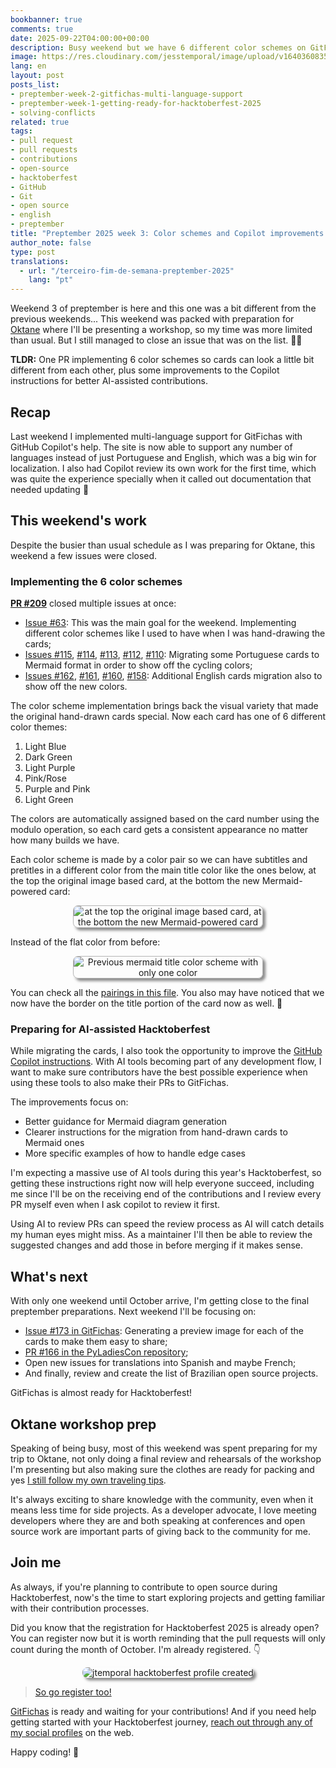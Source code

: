 ```yaml
---
bookbanner: true
comments: true
date: 2025-09-22T04:00:00+00:00
description: Busy weekend but we have 6 different color schemes on GitFichas now 🎨
image: https://res.cloudinary.com/jesstemporal/image/upload/v1640360835/covers/miscellaneous_ld0l6r.png
lang: en
layout: post
posts_list:
- preptember-week-2-gitfichas-multi-language-support
- preptember-week-1-getting-ready-for-hacktoberfest-2025
- solving-conflicts
related: true
tags:
- pull request
- pull requests
- contributions
- open-source
- hacktoberfest
- GitHub
- Git
- open source
- english
- preptember
title: "Preptember 2025 week 3: Color schemes and Copilot improvements in GitFichas"
author_note: false
type: post
translations:
  - url: "/terceiro-fim-de-semana-preptember-2025"
    lang: "pt"
---
```


Weekend 3 of preptember is here and this one was a bit different from the previous weekends... This weekend was packed with preparation for [Oktane](https://www.okta.com/oktane/) where I'll be presenting a workshop, so my time was more limited than usual. But I still managed to close an issue that was on the list. 🎉🎉

**TLDR:** One PR implementing 6 color schemes so cards can look a little bit different from each other, plus some improvements to the Copilot instructions for better AI-assisted contributions.

## Recap

Last weekend I implemented multi-language support for GitFichas with GitHub Copilot's help. The site is now able to support any number of languages instead of just Portuguese and English, which was a big win for localization. I also had Copilot review its own work for the first time, which was quite the experience specially when it called out documentation that needed updating 👀

## This weekend's work

Despite the busier than usual schedule as I was preparing for Oktane, this weekend a few issues were closed.

### Implementing the 6 color schemes

**[PR #209](https://github.com/jtemporal/gitfichas/pull/209)** closed multiple issues at once:

- [Issue #63](https://github.com/jtemporal/gitfichas/issues/63): This was the main goal for the weekend. Implementing different color schemes like I used to have when I was hand-drawing the cards;
- [Issues #115](https://github.com/jtemporal/gitfichas/issues/115), [#114](https://github.com/jtemporal/gitfichas/issues/114), [#113](https://github.com/jtemporal/gitfichas/issues/113), [#112](https://github.com/jtemporal/gitfichas/issues/112), [#110](https://github.com/jtemporal/gitfichas/issues/110): Migrating some Portuguese cards to Mermaid format in order to show off the cycling colors;
- [Issues #162](https://github.com/jtemporal/gitfichas/issues/162), [#161](https://github.com/jtemporal/gitfichas/issues/161), [#160](https://github.com/jtemporal/gitfichas/issues/160), [#158](https://github.com/jtemporal/gitfichas/issues/158): Additional English cards migration also to show off the new colors.

The color scheme implementation brings back the visual variety that made the original hand-drawn cards special. Now each card has one of 6 different color themes:

1. Light Blue
2. Dark Green
3. Light Purple
4. Pink/Rose
5. Purple and Pink
6. Light Green

The colors are automatically assigned based on the card number using the modulo operation, so each card gets a consistent appearance no matter how many builds we have.

Each color scheme is made by a color pair so we can have subtitles and pretitles in a different color from the main title color like the ones below, at the top the original image based card, at the bottom the new Mermaid-powered card:

<center>
<img src="https://res.cloudinary.com/jesstemporal/image/upload/v1758551570/gitfichas/IMG_0782_whaaw8.png" alt="at the top the original image based card, at the bottom the new Mermaid-powered card" style="box-shadow: 4px 4px 4px rgba(51,51,51,0.57); border-radius: 8px; max-width: 60%; border: 1px solid #b6b6b6ff; " />
</center>

Instead of the flat color from before:

<center>
<img src="https://res.cloudinary.com/jesstemporal/image/upload/v1758551572/gitfichas/IMG_0778_qg1tqo.jpg" alt="Previous mermaid title color scheme with only one color" style="box-shadow: 4px 4px 4px rgba(51,51,51,0.57); border-radius: 8px; max-width: 60%; border: 1px solid #b6b6b6ff; " />
</center>

You can check all the [pairings in this file](https://github.com/jtemporal/gitfichas/blob/3a23f984df5d9536ac6176f8367cb872d79c1b07/_includes/mermaid-graphs.html#L11-L29). You also may have noticed that we now have the border on the title portion of the card now as well. 🎉

### Preparing for AI-assisted Hacktoberfest

While migrating the cards, I also took the opportunity to improve the [GitHub Copilot instructions](https://github.com/jtemporal/gitfichas/blob/main/.github/copilot-instructions.md). With AI tools becoming part of any development flow, I want to make sure contributors have the best possible experience when using these tools to also make their PRs to GitFichas.

The improvements focus on:
- Better guidance for Mermaid diagram generation
- Clearer instructions for the migration from hand-drawn cards to Mermaid ones
- More specific examples of how to handle edge cases

I'm expecting a massive use of AI tools during this year's Hacktoberfest, so getting these instructions right now will help everyone succeed, including me since I'll be on the receiving end of the contributions and I review every PR myself even when I ask copilot to review it first.

Using AI to review PRs can speed the review process as AI will catch details my human eyes might miss. As a maintainer I'll then be able to review the suggested changes and add those in before merging if it makes sense.

## What's next

With only one weekend until October arrive, I'm getting close to the final preptember preparations. Next weekend I'll be focusing on:

- [Issue #173 in GitFichas](https://github.com/jtemporal/gitfichas/issues/173): Generating a preview image for each of the cards to make them easy to share;
- [PR #166 in the PyLadiesCon repository](https://github.com/pyladies/pyladiescon-portal);
- Open new issues for translations into Spanish and maybe French;
- And finally, review and create the list of Brazilian open source projects.

GitFichas is almost ready for Hacktoberfest!

## Oktane workshop prep

Speaking of being busy, most of this weekend was spent preparing for my trip to Oktane, not only doing a final review and rehearsals of the workshop I'm presenting but also making sure the clothes are ready for packing and yes [I still follow my own traveling tips](https://jtemporal.com/seven-tips-for-traveling-with-ease/).

It's always exciting to share knowledge with the community, even when it means less time for side projects. As a developer advocate, I love meeting developers where they are and both speaking at conferences and open source work are important parts of giving back to the community for me.

## Join me

As always, if you're planning to contribute to open source during Hacktoberfest, now's the time to start exploring projects and getting familiar with their contribution processes.

Did you know that the registration for Hacktoberfest 2025 is already open? You can register now but it is worth reminding that the pull requests will only count during the month of October. I'm already registered. 👇

<center>
<img alt="jtemporal hacktoberfest profile created" src="https://res.cloudinary.com/jesstemporal/image/upload/v1758493970/jtemporal-hacktoberfest-profile-created.png"  style="max-width: 60%; border-radius: 8px; box-shadow: 4px 4px 4px rgba(51, 51, 51, 0.57);" />
</center>


> [So go register too!](https://hacktoberfest.com/)

[GitFichas](https://github.com/jtemporal/gitfichas) is ready and waiting for your contributions! And if you need help getting started with your Hacktoberfest journey, [reach out through any of my social profiles](http://jtemporal.com/socials/) on the web.

Happy coding! 🎉